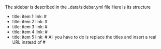 The sidebar is described in the _data/sidebar.yml file Here is its structure

- title: item 1
  link: #
- title: item 2
  link: #
- title: item 3
  link: #
- title: item 4
  link: #
- title: item 5
  link: #
All you have to do is replace the titles and insert a real URL instead of #
